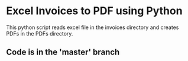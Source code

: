 # Excel Invoices to PDF using Python
This python script reads excel file in the invoices directory and creates PDFs in the PDFs directory.

## Code is in the 'master' branch